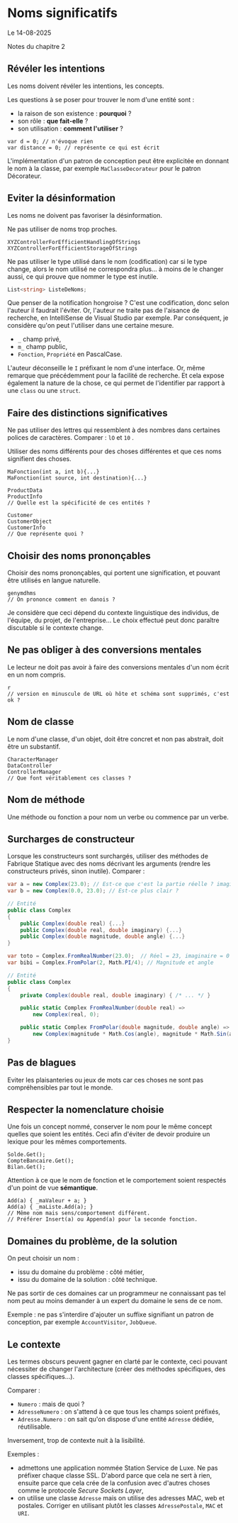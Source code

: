 # Noms significatifs

Le 14-08-2025

Notes du chapitre 2

## Révéler les intentions

Les noms doivent révéler les intentions, les concepts.

Les questions à se poser pour trouver le nom d'une entité sont : 
- la raison de son existence : **pourquoi** ?
- son rôle : **que fait-elle** ?
- son utilisation : **comment l'utiliser** ?

```JS
var d = 0; // n'évoque rien
var distance = 0; // représente ce qui est écrit
```

L'implémentation d'un patron de conception peut être explicitée en donnant le nom à la classe, par exemple `MaClasseDecorateur` pour le patron Décorateur.

## Eviter la désinformation

Les noms ne doivent pas favoriser la désinformation. 

Ne pas utiliser de noms trop proches.

```
XYZControllerForEfficientHandlingOfStrings
XYZControllerForEfficientStorageOfStrings
```

Ne pas utiliser le type utilisé dans le nom (codification) car si le type change, alors le nom utilisé ne correspondra plus... à moins de le changer aussi, ce qui prouve que nommer le type est inutile. 

```C#
List<string> ListeDeNoms;
```

Que penser de la notification hongroise ? C'est une codification, donc selon l'auteur il faudrait l'éviter. Or, l'auteur ne traite pas de l'aisance de recherche, en IntelliSense de Visual Studio par exemple. Par conséquent, je considère qu'on peut l'utiliser dans une certaine mesure.
- `_` champ privé,
- `m_` champ public,
- `Fonction`, `Propriété` en PascalCase.

L'auteur déconseille le `I` préfixant le nom d'une interface. Or, même remarque que précédemment pour la facilité de recherche. Et cela expose également la nature de la chose, ce qui permet de l'identifier par rapport à une `class` ou une `struct`.

## Faire des distinctions significatives

Ne pas utiliser des lettres qui ressemblent à des nombres dans certaines polices de caractères. Comparer : `lO` et `10` .

Utiliser des noms différents pour des choses différentes et que ces noms signifient des choses. 

```JS
MaFonction(int a, int b){...}
MaFonction(int source, int destination){...}
```

```JS
ProductData
ProductInfo
// Quelle est la spécificité de ces entités ?
```

```JS
Customer
CustomerObject
CustomerInfo
// Que représente quoi ?
```

## Choisir des noms prononçables

Choisir des noms prononçables, qui portent une signification, et pouvant être utilisés en langue naturelle.

```JS
genymdhms
// On prononce comment en danois ?
```

Je considère que ceci dépend du contexte linguistique des individus, de l'équipe, du projet, de l'entreprise... Le choix effectué peut donc paraître  discutable si le contexte change.

## Ne pas obliger à des conversions mentales

Le lecteur ne doit pas avoir à faire des conversions mentales d'un nom écrit en un nom compris.

```JS
r 
// version en minuscule de URL où hôte et schéma sont supprimés, c'est ok ?
```

## Nom de classe

Le nom d'une classe, d'un objet, doit être concret et non pas abstrait, doit être un substantif.

```JS
CharacterManager
DataController
ControllerManager
// Que font véritablement ces classes ?
```

## Nom de méthode

Une méthode ou fonction a pour nom un verbe ou commence par un verbe.

## Surcharges de constructeur

Lorsque les constructeurs sont surchargés, utiliser des méthodes de Fabrique Statique avec des noms décrivant les arguments (rendre les constructeurs privés, sinon inutile). Comparer :

```C#
var a = new Complex(23.0); // Est-ce que c'est la partie réelle ? imaginaire ?
var b = new Complex(0.0, 23.0); // Est-ce plus clair ?

// Entité
public class Complex
{
	public Complex(double real) {...} 
	public Complex(double real, double imaginary) {...} 
	public Complex(double magnitude, double angle) {...}
}
```

```C#
var toto = Complex.FromRealNumber(23.0);  // Réel = 23, imaginaire = 0
var bibi = Complex.FromPolar(2, Math.PI/4); // Magnitude et angle

// Entité
public class Complex
{
	private Complex(double real, double imaginary) { /* ... */ }

	public static Complex FromRealNumber(double real) =>
		new Complex(real, 0);

	public static Complex FromPolar(double magnitude, double angle) =>
		new Complex(magnitude * Math.Cos(angle), magnitude * Math.Sin(angle));
}
```

## Pas de blagues

Eviter les plaisanteries ou jeux de mots car ces choses ne sont pas compréhensibles par tout le monde. 

## Respecter la nomenclature choisie

Une fois un concept nommé, conserver le nom pour le même concept quelles que soient les entités. Ceci afin d'éviter de devoir produire un lexique pour les mêmes comportements.

```JS
Solde.Get();
CompteBancaire.Get();
Bilan.Get();
```

Attention à ce que le nom de fonction et le comportement soient respectés d'un point de vue **sémantique**. 

```JS
Add(a) { _maValeur + a; }
Add(a) { _maListe.Add(a); }
// Même nom mais sens/comportement différent. 
// Préférer Insert(a) ou Append(a) pour la seconde fonction.
```

## Domaines du problème, de la solution

On peut choisir un nom : 
- issu du domaine du problème : côté métier,
- issu du domaine de la solution : côté technique.

Ne pas sortir de ces domaines car un programmeur ne connaissant pas tel nom peut au moins demander à un expert du domaine le sens de ce nom.

Exemple : ne pas s'interdire d'ajouter un suffixe signifiant un patron de conception, par exemple `AccountVisitor`, `JobQueue`.

## Le contexte

Les termes obscurs peuvent gagner en clarté par le contexte, ceci pouvant nécessiter de changer l'architecture (créer des méthodes spécifiques, des classes spécifiques...). 

Comparer :
- `Numero` : mais de quoi ?
- `AdresseNumero` : on s'attend à ce que tous les champs soient préfixés,
- `Adresse.Numero` : on sait qu'on dispose d'une entité `Adresse` dédiée, réutilisable.

Inversement, trop de contexte nuit à la lisibilité.

Exemples : 
- admettons une application nommée Station Service de Luxe. Ne pas préfixer chaque classe SSL. D'abord parce que cela ne sert à rien, ensuite parce que cela crée de la confusion avec d'autres choses comme le protocole *Secure Sockets Layer*,
- on utilise une classe `Adresse` mais on utilise des adresses MAC, web et postales. Corriger en utilisant plutôt les classes `AdressePostale`, `MAC` et `URI`.
